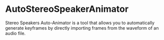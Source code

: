 # AutoStereoSpeakerAnimator
Stereo Speakers Auto-Animator is a tool that allows you to automatically generate keyframes by directly importing frames from the waveform of an audio file.
